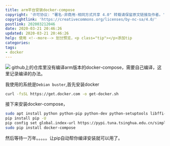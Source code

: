 ```yaml
---
title: arm平台安装docker-compose
copyright: '许可协议: "署名-非商用-相同方式共享 4.0" 转载请保留原文链接及作者。'
copyrightlink: 'https://creativecommons.org/licenses/by-nc-sa/4.0/'
postlink: 202003212046
date: 2020-03-21 20:46:26
updated: 2020-03-21 20:46:26
help: 使用 <!--more--> 划分预览，<p class="tip"></p>添加tip
categories:
tags:
- docker
---
```


![](https://coolrc-blog.oss-cn-shenzhen.aliyuncs.com/superbed/2020/03/21/5e76134f9d7d586a540ff542.jpg)
github上的仓库里没有编译arm版本的docker-compose，需要自己编译，这里记录编译的办法。
<!--more-->
我使用的系统是`Debian buster`,首先安装docker

```bash
curl -fsSL https://get.docker.com -o get-docker.sh
```

接下来安装docker-compose，

```bash
sudo apt install python python-pip python-dev python-setuptools libffi-dev
pip install pip -U
pip config set global.index-url https://pypi.tuna.tsinghua.edu.cn/simple
sudo pip install docker-compose
```

然后等待一万年。。。。。让pip自动帮你编译安装就可以用了。
